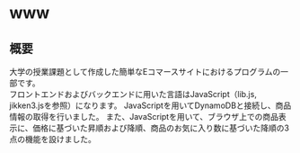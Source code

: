 # www
## 概要
大学の授業課題として作成した簡単なEコマースサイトにおけるプログラムの一部です。  
フロントエンドおよびバックエンドに用いた言語はJavaScript（lib.js, jikken3.jsを参照）になります。
JavaScriptを用いてDynamoDBと接続し、商品情報の取得を行いました。
また、JavaScriptを用いて、ブラウザ上での商品表示に、価格に基づいた昇順および降順、商品のお気に入り数に基づいた降順の3点の機能を設けました。
